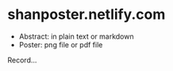 # shanposter.netlify.com

- Abstract: in plain text or markdown
- Poster: png file or pdf file

Record...

